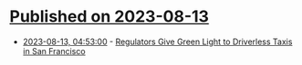 # [Published on 2023-08-13](index.md)

* [2023-08-13, 04:53:00](https://soylentnews.org/article.pl?sid=23/08/12/1933201&from=rss) - [Regulators Give Green Light to Driverless Taxis in San Francisco](https://soylentnews.org/article.pl?sid=23/08/12/1933201&from=rss)
